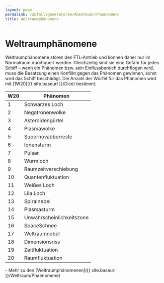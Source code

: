 ```yaml
---
layout: page
permalink: /Zufallsgeneratoren/Abenteuer/Phaenomene
title: Weltraumphänomene
---
```



# Weltraumphänomene


Weltraumphänomene stören den FTL-Antrieb und können daher nur im Normalraum durchquert werden. Gleichzeitig sind sie eine Gefahr für jedes Schiff – wenn ein Phänomen bzw. sein Einflussbereich durchflogen wird, muss die Besatzung einen Konflikt gegen das Phänomen gewinnen, sonst wird das Schiff beschädigt. Die Anzahl der Würfel für das Phänomen wird mit [1W20]({{ site.baseurl }}/Dice) bestimmt.

<table>
<thead>
<tr><th>W20</th><th>Phänomen</th></tr>
</thead>
<tbody>
<tr><td>1</td><td>Schwarzes Loch</td></tr>
<tr><td>2</td><td>Negatronenwolke</td></tr>
<tr><td>3</td><td>Asteroidengürtel</td></tr>
<tr><td>4</td><td>Plasmawolke</td></tr>
<tr><td>5</td><td>Supernovaüberreste</td></tr>
<tr><td>6</td><td>Ionensturm</td></tr>
<tr><td>7</td><td>Pulsar</td></tr>
<tr><td>8</td><td>Wurmloch</td></tr>
<tr><td>9</td><td>Raumzeitverschiebung</td></tr>
<tr><td>10</td><td>Quantenfluktuation</td></tr>
<tr><td>11</td><td>Weißes Loch</td></tr>
<tr><td>12</td><td>Lila Loch</td></tr>
<tr><td>13</td><td>Spiralnebel</td></tr>
<tr><td>14</td><td>Plasmasturm</td></tr>
<tr><td>15</td><td>Unwahrscheinlichkeitszone</td></tr>
<tr><td>16</td><td>SpaceSchnee</td></tr>
<tr><td>17</td><td>Weltraumnebel</td></tr>
<tr><td>18</td><td>Dimensionsriss</td></tr>
<tr><td>19</td><td>Zeitfluktuation</td></tr>
<tr><td>20</td><td>Raumfluktuation</td></tr>
</tbody>
</table>
- Mehr zu den [Weltraumphänomenen]({{ site.baseurl }}/Weltraum/Phaenomene)



